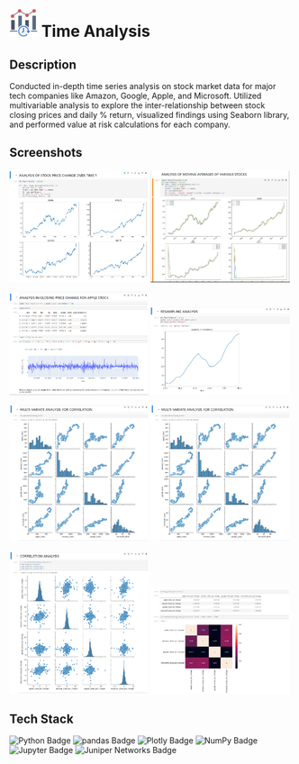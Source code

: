 # <img src="./real-time.png" width="50" height="50"/> Time Analysis
## Description
Conducted in-depth time series analysis on stock market data for major tech companies like Amazon, Google, Apple, and Microsoft.
Utilized multivariable analysis to explore the inter-relationship between stock closing prices and daily % return,
visualized findings using Seaborn library, and performed value at risk calculations for each company. 

## Screenshots
<p float="left">
    <img src="./screenshots/s1.PNG" width="49%"/> 
    <img src="./screenshots/s2.PNG" width="49%"/> 
</p>
<p float="left">
    <img src="./screenshots/s3.PNG" width="49%"/> 
    <img src="./screenshots/s4.PNG" width="49%"/> 
</p>
<p float="left">
    <img src="./screenshots/s5.PNG" width="49%"/> 
    <img src="./screenshots/s5.PNG" width="49%"/> 
</p>
<p float="left">
    <img src="./screenshots/s6.PNG" width="49%"/> 
    <img src="./screenshots/s7.PNG" width="49%"/> 
</p>

## Tech Stack
![Python Badge](https://img.shields.io/badge/Python-3776AB?logo=python&logoColor=fff&style=for-the-badge)
![pandas Badge](https://img.shields.io/badge/pandas-150458?logo=pandas&logoColor=fff&style=for-the-badge)
![Plotly Badge](https://img.shields.io/badge/Plotly-3F4F75?logo=plotly&logoColor=fff&style=for-the-badge)
![NumPy Badge](https://img.shields.io/badge/NumPy-013243?logo=numpy&logoColor=fff&style=for-the-badge)
![Jupyter Badge](https://img.shields.io/badge/Jupyter-F37626?logo=jupyter&logoColor=fff&style=for-the-badge)
![Juniper Networks Badge](https://img.shields.io/badge/Juniper%20Networks-84B135?logo=junipernetworks&logoColor=fff&style=for-the-badge)


